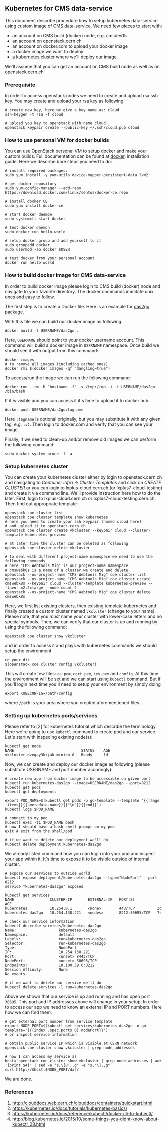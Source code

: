 ## Kubernetes for CMS data-service
This document describe procedure how to setup kubernetes data-service
using custom image of CMS data-service. We need few pieces to start with:
- an account on CMS build (docker) node, e.g. cmsdev15
- an account on openstack.cern.ch
- an account on docker.com to upload your docker image
- a docker image we want to deploy
- a kubernetes cluster where we'll deploy our image

We'll assume that you can get an account on CMS build node as well as on
openstack.cern.ch

### Prerequisite
In order to access openstack nodes we need to create and upload rsa ssh key.
You may create and upload your rsa key as following:
```
# create new key, here we give a key name as: cloud
ssh-keygen -t rsa -f cloud

# upload you key to openstack with name cloud
openstack keypair create --public-key ~/.ssh/cloud.pub cloud
```

### How to use personal VM for docker builds
You can use OpenStack personal VM to setup docker and make your custom builds.
Full documentation can be found at
[docker](https://docs.docker.com/install/linux/docker-ce/centos/#install-docker-ce-1).
installation guide. Here we describe bare steps you need to do:
```
# install required packages:
sudo yum install -y yum-utils device-mapper-persistent-data lvm2

# get docker repository
sudo yum-config-manager --add-repo https://download.docker.com/linux/centos/docker-ce.repo

# install docker CE
sudo yum install docker-ce

# start docker daemon
sudo systemctl start docker

# test docker daemon
sudo docker run hello-world

# setup docker group and add yourself to it
sudo groupadd docker
sudo usermod -aG docker $USER

# test docker from your personal account
docker run hello-world
```

### How to build docker image for CMS data-service
In order to build docker image please login to CMS build (docker) node and
navigate to your favorite directory. The docker commands immitate unix ones
and easy to follow.

The first step is to create a Docker file. Here is an example for
[das2go](https://github.com/vkuznet/CMSKubernetes/blob/master/das2go/Dockerfile) package.

With this file we can build our docker image as following:
```
docker build -t USERNAME/das2go .
```
Here, `USERNAME` should point to your docker username account. This command will build a docker image
in `USERNAME` namespace. Once build we should see it with output from this command:
```
docker images
# to remove all images (including cached ones)
docker rmi $(docker images -qf "dangling=true")
```
To access/run the image we can run the following command:
```
docker run --rm -h `hostname -f` -v /tmp:/tmp -i -t USERNAME/das2go /bin/bash
```
If it is visible and you can access it it's time to upload it to docker hub:
```
docker push USERNAME/das2go:tagname
```
Here `:tagname` is optional originally, but you may substitute it with any given tag, e.g.
`:v1`. Then login to docker.com and verify that you can see your image.

Finally, if we need to clean-up and/or remove old images we can perform the
following command:
```
sudo docker system prune -f -a
```


### Setup kubernetes cluster
You can create your kubernetes cluster either by login to openstack.cern.ch and
navigating to *Container infra* -> *Cluster Templates* and click on *CREATE
CLUSTER* or you can login to lxplus-cloud.cern.ch (or lxplus7-cloud-testing)
and create it via command line. We'll provide instruction here how to do the
later. First, login to lxplus-cloud.cern.ch or lxplus7-cloud-testing.cern.ch.
Then find out appropriate template

```
openstack coe cluster list
openstack coe cluster template show kubernetes
# here you need to create your ssh keypair (named cloud here)
# and upload it to openstack.cern.ch
openstack coe cluster create vkcluster --keypair cloud --cluster-template kubernetes-preview

# at later time the cluster can be deleted as following
openstack coe cluster delete vkcluster

# to deal with different project-name namespace we need to use the following commands
# here "CMS Webtools Mig" is our project-name namespace
# cmswebk8s is a name of a cluster we create and delete
openstack --os-project-name "CMS Webtools Mig" coe cluster list
openstack --os-project-name "CMS Webtools Mig" coe cluster create cmswebk8s --keypair cloud --cluster-template kubernetes-preview --flavor m2.2xlarge --node-count 2
openstack --os-project-name "CMS Webtools Mig" coe cluster delete cmswebk8s
```

Here, we first list existing clusters, then existing template kubernetes and finally created
a custom cluster named `vkcluster` (change to your name). Please note, that you *must*
name your cluster with lower-case letters and no special symbols. Then, we can verify
that our cluster is up and running by using the following command:

```
openstack coe cluster show vkcluster
```

and in order to access it and plays with kubernetes commands we should setup the environment

```
cd your_dir
$(openstack coe cluster config vkcluster)
```

This will create few files: `ca.pem`, `cert.pem`, `key.pem` and `config`. At this time
the environment will be set and we can start using `kubectl` command. But if you'll login
next time you'll need to setup your environment by simply doing
```
export KUBECONFIG=/path/config
```
where `/path` is your area where you created aforementioned files.

### Setting up kubernetes pods/services
Please refer to [2] for kubernetes tutorial which describe the terminology.
Here we're going to use `kubectl` command to create pod and our service.
Let's start with inspecing existing node(s):
```
kubectl get node
NAME                              STATUS    AGE
vkcluster-dzegay3ktjak-minion-0   Ready     1d
```
Now, we can create and deploy our docker image as following (please substitute USERNAME and port number
accoringly):
```
# create new app from docker image to be accessible on given port
kubectl run kubernetes-das2go --image=USERNAME/das2go --port=8212
kubectl get pods
kubectl get deployments

export POD_NAME=$(kubectl get pods -o go-template --template '{{range .items}}{{.metadata.name}}{{"\n"}}{{end}}')
kubectl logs $POD_NAME

# connect to my pod
kubectl exec -ti $POD_NAME bash
# now I should have a bash shell prompt on my pod
exit # exit from the shell/pod

# if we want to delete our deployment we'll do
kubectl delete deployment kubernetes-das2go
```

We already listed command how you can login into your pod and inspect your app
within it. It's time to expose it to be visible outside of internal cluster.

```
# expose our services to outside world
kubectl expose deployment/kubernetes-das2go --type="NodePort" --port 8212
service "kubernetes-das2go" exposed

kubectl get services
NAME                CLUSTER-IP       EXTERNAL-IP   PORT(S)          AGE
kubernetes          10.254.0.1       <none>        443/TCP          3d
kubernetes-das2go   10.254.138.221   <nodes>       8212:30695/TCP   7s

# check our service information
kubectl describe services/kubernetes-das2go
Name:                   kubernetes-das2go
Namespace:              default
Labels:                 run=kubernetes-das2go
Selector:               run=kubernetes-das2go
Type:                   NodePort
IP:                     10.254.138.221
Port:                   <unset> 8443/TCP
NodePort:               <unset> 30695/TCP
Endpoints:              10.100.39.6:8212
Session Affinity:       None
No events.

# if we want to delete our service we'll do
kubectl delete services -l run=kubernetes-das2go
```

Above we shown that our service is up and running and has open port `30695`.
This port and IP addresses above will change in your setup. In order to
access our app we need to know an external IP and PORT numbers. Here how
we can find them:

```
# get external port number from service template
export NODE_PORT=$(kubectl get services/kubernetes-das2go -o go-template='{{(index .spec.ports 0).nodePort}}')
# or inspect service information

# obtain public service IP which is visible at CERN network
openstack coe cluster show vkcluster | grep node_addresses

# now I can access my service as
host=`openstack coe cluster show vkcluster | grep node_addresses | awk '{print $4}' | sed -e "s,\[u',,g" -e "s,'\],,g"`
curl http://$host:$NODE_PORT/das/
```

We are done.

### References

1. http://clouddocs.web.cern.ch/clouddocs/containers/quickstart.html
2. https://kubernetes.io/docs/tutorials/kubernetes-basics/
3. https://kubernetes.io/docs/reference/kubectl/docker-cli-to-kubectl/
4. http://blog.kubernetes.io/2015/10/some-things-you-didnt-know-about-kubectl_28.html
